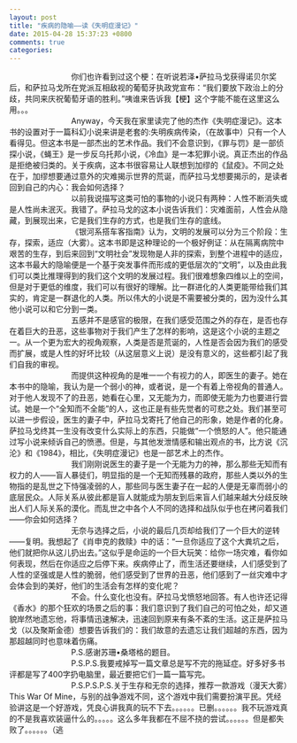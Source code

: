 ```yaml
---
layout: post
title: "疾病的隐喻——读《失明症漫记》"
date: 2015-04-28 15:37:23 +0800
comments: true
categories: 
---
```

&emsp;&emsp;&emsp;&emsp;&emsp;&emsp;&emsp;&emsp;你们也许看到过这个梗：在听说若泽•萨拉马戈获得诺贝尔奖后，和萨拉马戈所在党派互相敌视的葡萄牙执政党宣布：“我们要放下政治上的分歧，共同来庆祝葡萄牙语的胜利。”咦谁来告诉我【梗】这个字能不能在这里这么用。。。  
&emsp;&emsp;&emsp;&emsp;&emsp;&emsp;&emsp;&emsp;Anyway，今天我在家里读完了他的杰作《失明症漫记》。这本书的设置对于一篇科幻小说来讲是老套的:失明疾病传染，（在故事中）只有一个人看得见。但这本书是一部杰出的艺术作品。我们不会意识到，《罪与罚》是一部侦探小说，《蝇王》是一步反乌托邦小说，《冷血》是一本犯罪小说。真正杰出的作品是拒绝被归类的。关于疾病，这本书很容易让人联想到加缪的《鼠疫》。不同之处在于，加缪想要通过意外的灾难揭示世界的荒诞，而萨拉马戈想要揭示的，是读者回到自己的内心：我会如何选择？  
&emsp;&emsp;&emsp;&emsp;&emsp;&emsp;&emsp;&emsp;以前我说描写这类可怕的事物的小说只有两种：人性不断消失或是人性尚未泯灭。我错了。萨拉马戈的这本小说告诉我们：灾难面前，人性会从隐藏，到展现出来，它是我们生存的方式，也是我们生存的底线。  
&emsp;&emsp;&emsp;&emsp;&emsp;&emsp;&emsp;&emsp;《银河系搭车客指南》认为，文明的发展可以分为三个阶段：生存，探索，适应（大雾）。这本书即是这种理论的一个极好例证：从在隔离病院中艰苦的生存，到后来回到“文明社会”发现物是人非的探索，到整个进程中的适应，这本书最大的隐喻便是一个基于突发事件而形成的更低层次的“文明”，以及由此我们可以类比推理得到的我们这个文明的发展过程。我们很难想象四维以上的空间，但是对于更低的维度，我们可以有很好的理解。比一群进化的人类更能带给我们其实的，肯定是一群退化的人类。所以伟大的小说是不需要被分类的，因为没什么其他小说可以和它分到一类。  
&emsp;&emsp;&emsp;&emsp;&emsp;&emsp;&emsp;&emsp;五感并不是感官的极限，在我们感受范围之外的存在，是否也存在着巨大的丑恶，这些事物对于我们产生了怎样的影响，这是这个小说的主题之一。从一个更为宏大的视角观察，人类是否是荒诞的，人性是否会因为我们的感受而扩展，或是人性的好坏比较（从这层意义上说）是没有意义的，这些都引起了我们自我的审视。  
&emsp;&emsp;&emsp;&emsp;&emsp;&emsp;&emsp;&emsp;而提供这种视角的是唯一一个有视力的人，即医生的妻子。她在本书中的隐喻，我认为是一个弱小的神，或者说，是一个有着上帝视角的普通人。对于他人发现不了的丑恶，她看在心里，又无能为力，而即使无能为力也要进行尝试。她是一个“全知而不全能”的人，这也正是有些先觉者的可悲之处。我们甚至可以进一步假设，医生的妻子中，萨拉马戈寄托了他自己的形象，她是作者的化身。萨拉马戈终其一生没有改变什么实际上的东西，只能做“一个愤怒的人”。他只能通过写小说来倾诉自己的愤懑。但是，与其他发泄情感和输出观点的书，比方说《沉沦》和《1984》，相比，《失明症漫记》也是一部艺术上的杰作。  
&emsp;&emsp;&emsp;&emsp;&emsp;&emsp;&emsp;&emsp;我们刚刚说医生的妻子是一个无能为力的神，那么那些无知而有权力的人——盲人暴徒们，明显指的是一个无知而残暴的政府，那些人类以外的生物指的是乱世之下恃强凌弱的人，那些同与医生妻子在一起的人便是无辜而弱小的底层民众。人际关系从彼此都是盲人就能成为朋友到后来盲人们越来越大分歧反映出人们人际关系的漠化。而乱世之中各个人不同的选择和战队似乎也在拷问着我们——你会如何选择？  
&emsp;&emsp;&emsp;&emsp;&emsp;&emsp;&emsp;&emsp;无奈与选择之后，小说的最后几页却给我们了一个巨大的逆转——复明。我想起了《肖申克的救赎》中的话：“一旦你适应了这个大粪坑之后，他们就把你从这儿扔出去。”这似乎是命运的一个巨大玩笑：给你一场灾难，看你如何表现，然后在你适应之后停下来。疾病停止了，而生活还要继续，人们感受到了人性的坚强或是人性的脆弱，他们感受到了世界的丑恶，他们感到了一丝灾难中才会体会到的美好，他们的生活会有怎样的变化呢？  
&emsp;&emsp;&emsp;&emsp;&emsp;&emsp;&emsp;&emsp;不会。什么变化也没有。萨拉马戈愤怒地回答。有人也许还记得《香水》的那个狂欢的场景之后的事：我们意识到了我们自己的可怕之处，却又道貌岸然地遗忘他，将事情迅速解决，迅速回到原来有条不紊的生活。这正是萨拉马戈（以及聚斯金德）想要告诉我们的：我们故意的去遗忘让我们超越的东西，因为那超越同时也意味着伤痛。  
&emsp;&emsp;&emsp;&emsp;&emsp;&emsp;&emsp;&emsp;P.S.感谢苏珊•桑塔格的题目。  
&emsp;&emsp;&emsp;&emsp;&emsp;&emsp;&emsp;&emsp;P.S.P.S.我要戒掉写一篇文章总是写不完的拖延症。好多好多书评都是写了400字扔电脑里，最近要把它们一篇一篇写完。  
&emsp;&emsp;&emsp;&emsp;&emsp;&emsp;&emsp;&emsp;P.S.P.S.P.S.关于生存和无奈的选择，推荐一款游戏（漫天大雾）This War Of Mine，与别的战争游戏不同，这个游戏中我们需要扮演平民。凭经验讲这是一个好游戏，凭良心讲我真的玩不下去。。。。。。已删。。。。。。我不玩游戏真的不是我喜欢装逼什么的。。。。。这么多年我都在不屈不挠的尝试。。。。。。但是都失败了。。。。。。（逃
